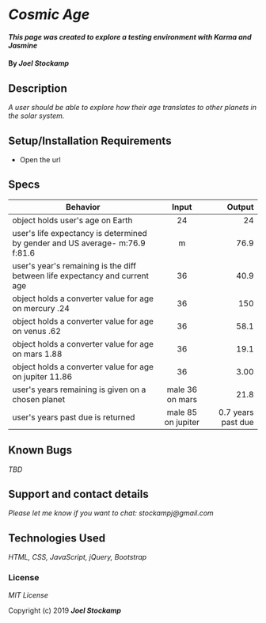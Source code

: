 # _Cosmic Age_

#### _This page was created to explore a testing environment with Karma and Jasmine_

#### By _Joel Stockamp_

## Description

_A user should be able to explore how their age translates to other planets in the solar system._

## Setup/Installation Requirements

* Open the url


## Specs
| Behavior | Input | Output |
| ------------- |:-------------:| -----:|
|object holds user's age on Earth|24|24|
|user's life expectancy is determined by gender and US average- m:76.9 f:81.6 |m|76.9|
|user's year's remaining is the diff between life expectancy and current age|36|40.9|
|object holds a converter value for age on mercury .24|36|150|
|object holds a converter value for age on venus .62 |36|58.1|
|object holds a converter value for age on mars 1.88 |36|19.1|
|object holds a converter value for age on jupiter 11.86|36|3.00|
|user's years remaining is given on a chosen planet|male 36 on mars|21.8|
|user's years past due is returned |male 85 on jupiter |0.7 years past due|


## Known Bugs

_TBD_

## Support and contact details

_Please let me know if you want to chat: stockampj@gmail.com_

## Technologies Used

_HTML, CSS, JavaScript, jQuery, Bootstrap_

### License

*MIT License*

Copyright (c) 2019 **_Joel Stockamp_**
